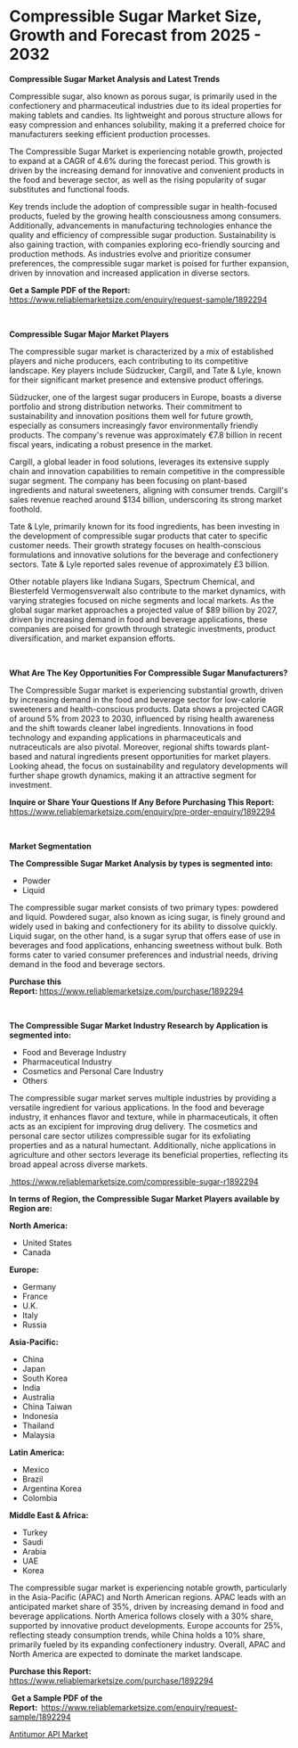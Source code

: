 <p><h1>Compressible Sugar Market Size, Growth and Forecast from 2025 - 2032</h1></p><p><strong>Compressible Sugar Market Analysis and Latest Trends</strong></p>
<p><p>Compressible sugar, also known as porous sugar, is primarily used in the confectionery and pharmaceutical industries due to its ideal properties for making tablets and candies. Its lightweight and porous structure allows for easy compression and enhances solubility, making it a preferred choice for manufacturers seeking efficient production processes.</p><p>The Compressible Sugar Market is experiencing notable growth, projected to expand at a CAGR of 4.6% during the forecast period. This growth is driven by the increasing demand for innovative and convenient products in the food and beverage sector, as well as the rising popularity of sugar substitutes and functional foods.</p><p>Key trends include the adoption of compressible sugar in health-focused products, fueled by the growing health consciousness among consumers. Additionally, advancements in manufacturing technologies enhance the quality and efficiency of compressible sugar production. Sustainability is also gaining traction, with companies exploring eco-friendly sourcing and production methods. As industries evolve and prioritize consumer preferences, the compressible sugar market is poised for further expansion, driven by innovation and increased application in diverse sectors.</p></p>
<p><strong>Get a Sample PDF of the Report:&nbsp;</strong> <a href="https://www.reliablemarketsize.com/enquiry/request-sample/1892294?utm_campaign=2565&utm_medium=2&utm_source=Github&utm_content=ia&utm_term=28032025&utm_id=compressible-sugar">https://www.reliablemarketsize.com/enquiry/request-sample/1892294</a></p>
<p>&nbsp;</p>
<p><strong>Compressible Sugar Major Market Players</strong></p>
<p><p>The compressible sugar market is characterized by a mix of established players and niche producers, each contributing to its competitive landscape. Key players include Südzucker, Cargill, and Tate & Lyle, known for their significant market presence and extensive product offerings.</p><p>Südzucker, one of the largest sugar producers in Europe, boasts a diverse portfolio and strong distribution networks. Their commitment to sustainability and innovation positions them well for future growth, especially as consumers increasingly favor environmentally friendly products. The company's revenue was approximately €7.8 billion in recent fiscal years, indicating a robust presence in the market.</p><p>Cargill, a global leader in food solutions, leverages its extensive supply chain and innovation capabilities to remain competitive in the compressible sugar segment. The company has been focusing on plant-based ingredients and natural sweeteners, aligning with consumer trends. Cargill's sales revenue reached around $134 billion, underscoring its strong market foothold.</p><p>Tate & Lyle, primarily known for its food ingredients, has been investing in the development of compressible sugar products that cater to specific customer needs. Their growth strategy focuses on health-conscious formulations and innovative solutions for the beverage and confectionery sectors. Tate & Lyle reported sales revenue of approximately £3 billion.</p><p>Other notable players like Indiana Sugars, Spectrum Chemical, and Biesterfeld Vermogensverwalt also contribute to the market dynamics, with varying strategies focused on niche segments and local markets. As the global sugar market approaches a projected value of $89 billion by 2027, driven by increasing demand in food and beverage applications, these companies are poised for growth through strategic investments, product diversification, and market expansion efforts.</p></p>
<p>&nbsp;</p>
<p><strong>What Are The Key Opportunities For Compressible Sugar Manufacturers?</strong></p>
<p><p>The Compressible Sugar market is experiencing substantial growth, driven by increasing demand in the food and beverage sector for low-calorie sweeteners and health-conscious products. Data shows a projected CAGR of around 5% from 2023 to 2030, influenced by rising health awareness and the shift towards cleaner label ingredients. Innovations in food technology and expanding applications in pharmaceuticals and nutraceuticals are also pivotal. Moreover, regional shifts towards plant-based and natural ingredients present opportunities for market players. Looking ahead, the focus on sustainability and regulatory developments will further shape growth dynamics, making it an attractive segment for investment.</p></p>
<p><strong>Inquire or Share Your Questions If Any Before Purchasing This Report:</strong> <a href="https://www.reliablemarketsize.com/enquiry/pre-order-enquiry/1892294?utm_campaign=2565&utm_medium=2&utm_source=Github&utm_content=ia&utm_term=28032025&utm_id=compressible-sugar">https://www.reliablemarketsize.com/enquiry/pre-order-enquiry/1892294</a></p>
<p>&nbsp;</p>
<p><strong>Market Segmentation</strong></p>
<p><strong>The Compressible Sugar Market Analysis by types is segmented into:</strong></p>
<p><ul><li>Powder</li><li>Liquid</li></ul></p>
<p><p>The compressible sugar market consists of two primary types: powdered and liquid. Powdered sugar, also known as icing sugar, is finely ground and widely used in baking and confectionery for its ability to dissolve quickly. Liquid sugar, on the other hand, is a sugar syrup that offers ease of use in beverages and food applications, enhancing sweetness without bulk. Both forms cater to varied consumer preferences and industrial needs, driving demand in the food and beverage sectors.</p></p>
<p><strong>Purchase this Report:&nbsp;</strong><a href="https://www.reliablemarketsize.com/purchase/1892294?utm_campaign=2565&utm_medium=2&utm_source=Github&utm_content=ia&utm_term=28032025&utm_id=compressible-sugar">https://www.reliablemarketsize.com/purchase/1892294</a></p>
<p>&nbsp;</p>
<p><strong>The Compressible Sugar Market Industry Research by Application is segmented into:</strong></p>
<p><ul><li>Food and Beverage Industry</li><li>Pharmaceutical Industry</li><li>Cosmetics and Personal Care Industry</li><li>Others</li></ul></p>
<p><p>The compressible sugar market serves multiple industries by providing a versatile ingredient for various applications. In the food and beverage industry, it enhances flavor and texture, while in pharmaceuticals, it often acts as an excipient for improving drug delivery. The cosmetics and personal care sector utilizes compressible sugar for its exfoliating properties and as a natural humectant. Additionally, niche applications in agriculture and other sectors leverage its beneficial properties, reflecting its broad appeal across diverse markets.</p></p>
<p><a href="https://www.reliablemarketsize.com/compressible-sugar-r1892294?utm_campaign=2565&utm_medium=2&utm_source=Github&utm_content=ia&utm_term=28032025&utm_id=compressible-sugar">&nbsp;https://www.reliablemarketsize.com/compressible-sugar-r1892294</a></p>
<p><strong>In terms of Region, the Compressible Sugar Market Players available by Region are:</strong></p>
<p>
    <p> <strong> North America: </strong>
        <ul>
            <li>United States</li>
            <li>Canada</li>
        </ul>
        </p> 
    <p> <strong> Europe: </strong>
        <ul>
            <li>Germany</li>
            <li>France</li>
            <li>U.K.</li>
            <li>Italy</li>
            <li>Russia</li>
        </ul>
        </p> 
    <p> <strong> Asia-Pacific: </strong>
        <ul>
            <li>China</li>
            <li>Japan</li>
            <li>South Korea</li>
            <li>India</li>
            <li>Australia</li>
            <li>China Taiwan</li>
            <li>Indonesia</li>
            <li>Thailand</li>
            <li>Malaysia</li>
        </ul>
        </p> 
    <p> <strong> Latin America: </strong>
        <ul>
            <li>Mexico</li>
            <li>Brazil</li>
            <li>Argentina Korea</li>
            <li>Colombia</li>
        </ul>
        </p> 
    <p> <strong> Middle East & Africa: </strong>
        <ul>
            <li>Turkey</li>
            <li>Saudi</li>
            <li>Arabia</li>
            <li>UAE</li>
            <li>Korea</li>
        </ul>
    </p>
    </p>
<p><p>The compressible sugar market is experiencing notable growth, particularly in the Asia-Pacific (APAC) and North American regions. APAC leads with an anticipated market share of 35%, driven by increasing demand in food and beverage applications. North America follows closely with a 30% share, supported by innovative product developments. Europe accounts for 25%, reflecting steady consumption trends, while China holds a 10% share, primarily fueled by its expanding confectionery industry. Overall, APAC and North America are expected to dominate the market landscape.</p></p>
<p><strong>Purchase this Report: </strong><a href="https://www.reliablemarketsize.com/purchase/1892294?utm_campaign=2565&utm_medium=2&utm_source=Github&utm_content=ia&utm_term=28032025&utm_id=compressible-sugar">https://www.reliablemarketsize.com/purchase/1892294</a></p>
<p>&nbsp;<strong>Get a Sample PDF of the Report:&nbsp;&nbsp;</strong><a href="https://www.reliablemarketsize.com/enquiry/request-sample/1892294?utm_campaign=2565&utm_medium=2&utm_source=Github&utm_content=ia&utm_term=28032025&utm_id=compressible-sugar">https://www.reliablemarketsize.com/enquiry/request-sample/1892294</a></p>
<p><strong></strong></p>
<p><p><a href="https://github.com/norbeludie83/Market-Research-Report-List-1/blob/main/antitumor-api-market.md?utm_campaign=2565&utm_medium=2&utm_source=Github&utm_content=ia&utm_term=28032025&utm_id=compressible-sugar">Antitumor API Market</a></p></p>
